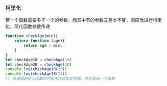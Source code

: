### 柯里化

若一个函数需要多于一个的参数，而其中有的参数又基本不变，则应当进行柯里化，简化函数参数传递

```js
function checkAge(min){
    return function (age){
        return age > mim;
    }
}
let checkAge18 = checkAge(18)
let checkAge20 = checkAge(20)
console.log(checkAge18(20))
console.log(checkAge18(24))
// 原理就是定义函数的时候先传递固定参数，然后返回一个函数
```

